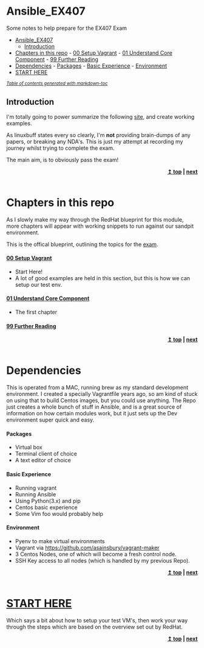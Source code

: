 # Ansible_EX407
Some notes to help prepare for the EX407 Exam

- [Ansible_EX407](#ansible-ex407)
  * [Introduction](#introduction)
- [Chapters in this repo](#chapters-in-this-repo)
      - [00 Setup Vagrant](#-00-setup-vagrant)
      - [01 Understand Core Component](#-01-understand-core-component)
      - [99 Further Reading](#-99-further-reading)
- [Dependencies](#dependencies)
      - [Packages](#packages)
      - [Basic Experience](#basic-experience)
      - [Environment](#environment)
- [START HERE](#-start-here)

<small><i><a href='http://ecotrust-canada.github.io/markdown-toc/'>Table of contents generated with markdown-toc</a></i></small>


## Introduction
I'm totally going to power summarize the following [site](https://linuxbuff.wordpress.com/tag/ex407/), and create working examples.


As linuxbuff states every so clearly, I'm <strong>not</strong> providing brain-dumps of any papers, or breaking any NDA's. This is just my attempt at recording my journey whilst trying to complete the exam.

The main aim, is to obviously pass the exam!

<div align="right">
    <b><a href="#top">↥ top</a>    |   <a href="/00_setup_vagrant/">next</a> </b>
</div>
<br/>



# Chapters in this repo
As I slowly make my way through the RedHat blueprint for this module, more chapters will appear with working snippets to run against our sandpit environment.

This is the offical blueprint, outlining the topics for the [exam](https://www.redhat.com/en/services/training/ex407-red-hat-certified-specialist-in-ansible-automation-exam).


#### [00 Setup Vagrant](00_setup_vagrant/)
- Start Here! 
- A lot of good examples are held in this section, but this is how we can setup our test env.


#### [01 Understand Core Component](01_core_components/)
- The first chapter

#### [99 Further Reading](99_further_reading/)

<div align="right">
    <b><a href="#top">↥ top</a>    |   <a href="/00_setup_vagrant/">next</a> </b>
</div>
<br/>



# Dependencies
This is operated from a MAC, running brew as my standard development environment.
I created a specially Vagrantfile years ago, so am kind of stuck on using that to build Centos images, but you could use anything.
The Repo just creates a whole bunch of stuff in Ansible, and is a great source of information on how certain modules work, but it just sets up the Dev environment super quick and easy.


#### Packages
- Virtual box
- Terminal client of choice
- A text editor of choice


#### Basic Experience
- Running vagrant 
- Running Ansible
- Using Python(3.x) and pip 
- Centos basic experience
- Some Vim foo would probably help


#### Environment
- Pyenv to make virtual environments
- Vagrant via https://github.com/asainsbury/vagrant-maker
- 3 Centos Nodes, one of which will become a fresh control node.
- SSH Key access to all nodes (which is handled by my previous Repo).

<div align="right">
    <b><a href="#top">↥ top</a>    |   <a href="/00_setup_vagrant/">next</a> </b>
</div>
<br/>


# [START HERE](00_setup_vagrant/)
Which says a bit about how to setup your test VM's, then work your way through the steps which are based on the overview set out by RedHat.

<div align="right">
    <b><a href="#top">↥ top</a>    |   <a href="/00_setup_vagrant/">next</a> </b>
</div>
<br/>

